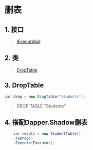 # 删表

## 1. 接口
>[IExecuteSql](xref:ShadowSql.Fragments.IExecuteSql)

## 2. 类
>[DropTable](xref:Shadow.DDL.DropTable)


## 3. DropTable
~~~csharp
var drop = new DropTable("Students");
~~~
>DROP TABLE "Students"

## 4. 搭配Dapper.Shadow删表
~~~csharp
    var result = new StudentTable()
    .ToDrop()
    .Execute(Executor);
~~~